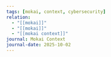 ```yaml
---
tags: [mokai, context, cybersecurity]
relation:
  - "[[mokai]]"
  - "[[mokai]]"
  - "[[mokai context]]"
journal: Mokai Context
journal-date: 2025-10-02
---
```

